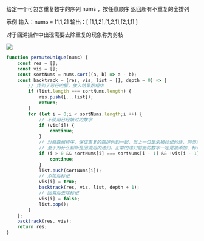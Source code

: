 给定一个可包含重复数字的序列 nums ，按任意顺序 返回所有不重复的全排列

示例
输入：nums = [1,1,2]
输出：[ [1,1,2],[1,2,1],[2,1,1] ]

对于回溯操作中出现需要去除重复的现象称为剪枝

![](https://pic.leetcode-cn.com/ddb3425584f42015765c51bd5d85589842b74be2040a5ca8177283d060cf5dc9-image.png)

```js
function permuteUnique(nums) {
    const res = [];
    const vis = [];
    const sortNums = nums.sort((a, b) => a - b);
    const backtrack = (res, vis, list = [], depth = 0) => {
        // 找到了可行的解，放入结果数组中
        if (list.length === sortNums.length) {
            res.push([...list]);
            return;
        }
        for (let i = 0;i < sortNums.length;i ++) {
            // 不使用已经填过的数字
            if (vis[i]) {
                continue;
            }
            // 对原数组排序，保证重复的数排列到一起，当上一位是未被标记的话，则当前是回溯操作后的递归，即同一层级的二叉树的节点已经有相同的组合已经被添加到了结果数组中，不再进行添加，否则会重复
            // 至于为什么判断是回溯后的递归，正常的递归前面的数字一定是被添加、标记的
            if (i > 0 && sortNums[i] === sortNums[i - 1] && !vis[i - 1]) {
                continue;
            }
            list.push(sortNums[i]);
            // 添加后标记
            vis[i] = true;
            backtrack(res, vis, list, depth + 1);
            // 回溯后去除标记
            vis[i] = false;
            list.pop();
        }
    };
    backtrack(res, vis);
    return res;
}
```